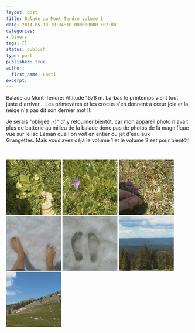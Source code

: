 ```yaml
---
layout: post
title: Balade au Mont-Tendre volume 1
date: 2014-05-18 19:34:10.000000000 +02:00
categories:
- Divers
tags: []
status: publish
type: post
published: true
author:
  first_name: Laeti
excerpt:
---
```


Balade au Mont-Tendre: Altitude 1678 m. Là-bas le printemps vient tout juste d'arriver... Les primevères et les crocus s'en donnent à cœur joie et la neige n'a pas dit son dernier mot <i class="_4-k1 img sp_zfcVAcBYFvQ sx_152a2b"></i> !!!

Je serais "obligée ;-)" d' y retourner bientôt, car mon appareil photo n'avait plus de batterie au milieu de la balade donc pas de photos de la magnifique vue sur le lac Léman que l'on voit en entier du jet d'eau aux Grangettes. Mais vous avez déjà le volume 1 et le volume 2 est pour bientôt!

&nbsp;

<img class="alignleft size-thumbnail wp-image-3438" src="/assets/CAM_0228-150x150.jpg" alt="Made by Samsung DVC" width="150" height="150" />

<img class="alignleft size-thumbnail wp-image-3439" src="/assets/CAM_0233-150x150.jpg" alt="Made by Samsung DVC" width="150" height="150" />

<img class="alignleft size-thumbnail wp-image-3440" src="/assets/CAM_0234-150x150.jpg" alt="Made by Samsung DVC" width="150" height="150" />

<img class="alignleft size-thumbnail wp-image-3441" src="/assets/CAM_0237-150x150.jpg" alt="Made by Samsung DVC" width="150" height="150" />

<img class="alignleft size-thumbnail wp-image-3446" src="/assets/CAM_0238-150x150.jpg" alt="Made by Samsung DVC" width="150" height="150" />

<img class="alignleft size-thumbnail wp-image-3442" src="/assets/CAM_0251-150x150.jpg" alt="Made by Samsung DVC" width="150" height="150" />

<img class="alignleft size-thumbnail wp-image-3443" src="/assets/CAM_0260-150x150.jpg" alt="Made by Samsung DVC" width="150" height="150" />

